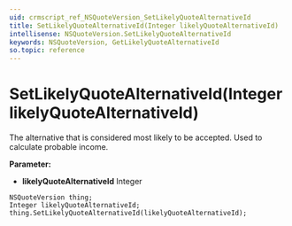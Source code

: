 ```yaml
---
uid: crmscript_ref_NSQuoteVersion_SetLikelyQuoteAlternativeId
title: SetLikelyQuoteAlternativeId(Integer likelyQuoteAlternativeId)
intellisense: NSQuoteVersion.SetLikelyQuoteAlternativeId
keywords: NSQuoteVersion, GetLikelyQuoteAlternativeId
so.topic: reference
---
```


# SetLikelyQuoteAlternativeId(Integer likelyQuoteAlternativeId)

The alternative that is considered most likely to be accepted. Used to calculate probable income.

**Parameter:** 
 - **likelyQuoteAlternativeId** Integer

```crmscript
NSQuoteVersion thing;
Integer likelyQuoteAlternativeId;
thing.SetLikelyQuoteAlternativeId(likelyQuoteAlternativeId);
```

